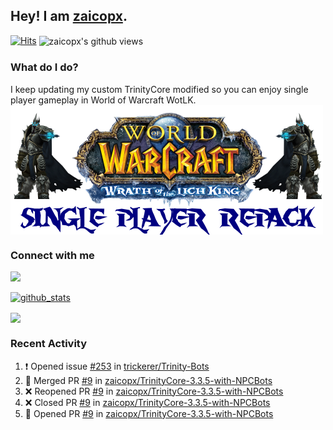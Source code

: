 ## Hey! I am [zaicopx](https://Github.com/zaicopx).
[![Hits](https://hits.seeyoufarm.com/api/count/incr/badge.svg?url=https%3A%2F%2Fgithub.com%2Fzaicopx)](https://github.com/zaicopx)
<img align="center" src="https://gpvc.arturio.dev/zaicopx" alt="zaicopx's github views" />

### What do I do?

I keep updating my custom TrinityCore modified so you can enjoy single player gameplay in World of Warcraft WotLK. 
  <img align="center" src="https://github.com/zaicopx/zaicopx/blob/master/WotLK%20Single%20Player%20Repack--resize.png" />
</a>

### Connect with me
[![](https://img.shields.io/badge/zaicopx%20Discord-Connect%20with%20me!-green)](https://discordapp.com/users/zaicopx)

[![github_stats](https://github-readme-stats.vercel.app/api?username=zaicopx&show_icons=true&theme=tokyonight)](https://github.com/zaicopx)

<!--<a href="https://github-readme-stats.zaicopx.vercel.app/api?username=zaicopx&show_icons=true&theme=dark">
  <img align="center" src="https://github-readme-stats.zaicopx.vercel.app/api?username=zaicopx&show_icons=true&theme=dark" />
</a>-->
<a href="https://github-readme-stats.zaicopx.vercel.app/api?username=zaicopx&show_icons=true&theme=dark">
  <img align="center" src="https://github-readme-stats.vercel.app/api/top-langs/?username=zaicopx&layout=compact&theme=dark" />
</a>

### Recent Activity

<!--START_SECTION:activity-->
1. ❗️ Opened issue [#253](https://github.com/trickerer/Trinity-Bots/issues/253) in [trickerer/Trinity-Bots](https://github.com/trickerer/Trinity-Bots)
2. 🎉 Merged PR [#9](https://github.com/zaicopx/TrinityCore-3.3.5-with-NPCBots/pull/9) in [zaicopx/TrinityCore-3.3.5-with-NPCBots](https://github.com/zaicopx/TrinityCore-3.3.5-with-NPCBots)
3. ❌ Reopened PR [#9](https://github.com/zaicopx/TrinityCore-3.3.5-with-NPCBots/pull/9) in [zaicopx/TrinityCore-3.3.5-with-NPCBots](https://github.com/zaicopx/TrinityCore-3.3.5-with-NPCBots)
4. ❌ Closed PR [#9](https://github.com/zaicopx/TrinityCore-3.3.5-with-NPCBots/pull/9) in [zaicopx/TrinityCore-3.3.5-with-NPCBots](https://github.com/zaicopx/TrinityCore-3.3.5-with-NPCBots)
5. 💪 Opened PR [#9](https://github.com/zaicopx/TrinityCore-3.3.5-with-NPCBots/pull/9) in [zaicopx/TrinityCore-3.3.5-with-NPCBots](https://github.com/zaicopx/TrinityCore-3.3.5-with-NPCBots)
<!--END_SECTION:activity-->
